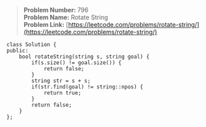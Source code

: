 > **Problem Number:** 796 <br>
> **Problem Name:** Rotate String <br>
> **Problem Link:** [https://leetcode.com/problems/rotate-string/](https://leetcode.com/problems/rotate-string/) <br>

    class Solution {
    public:
        bool rotateString(string s, string goal) {
            if(s.size() != goal.size()) {
                return false;
            }
            string str = s + s;
            if(str.find(goal) != string::npos) {
                return true;
            }
            return false;
        }
    };